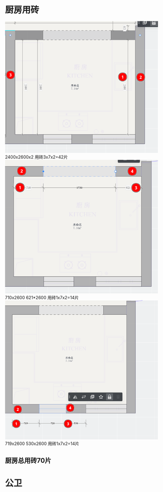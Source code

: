 # 厨房用砖
![输入图片说明](/imgs/2022-11-02/d6u3jMeNC96HiurT.png)
2400x2600x2
用砖3x7x2=42片
![输入图片说明](/imgs/2022-11-02/3ThoHrPiYyglkQU5.png)
710x2600
621*2600
 用砖1x7x2=14片
![输入图片说明](/imgs/2022-11-02/Fkut2oHYUaOVwORk.png)
719x2600
530x2600
 用砖1x7x2=14片
 ## 厨房总用砖70片

# 公卫

<!--stackedit_data:
eyJoaXN0b3J5IjpbODUwMTE5NjU3LC0yMDg4NzQ2NjEyXX0=
-->